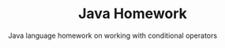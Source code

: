 <h1 align="center" id="title">Java Homework</h1>

<p id="description">

Java language homework on working with conditional operators</p>

